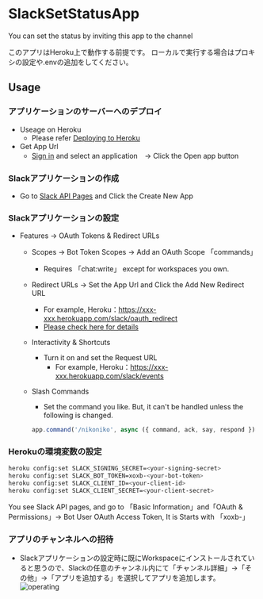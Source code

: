 # SlackSetStatusApp
 You can set the status by inviting this app to the channel

 このアプリはHeroku上で動作する前提です。
 ローカルで実行する場合はプロキシの設定や.envの追加をしてください。

## Usage

### アプリケーションのサーバーへのデプロイ
- Useage on Heroku
    - Please refer [Deploying to Heroku](https://slack.dev/bolt-js/deployments/heroku)
- Get App Url
    - [Sign in](https://dashboard.heroku.com/apps) and select an application　-> 
Click the Open app button


### Slackアプリケーションの作成
- Go to [Slack API Pages](https://api.slack.com/apps) and Click the Create New App

### Slackアプリケーションの設定
- Features -> OAuth Tokens & Redirect URLs
    - Scopes -> Bot Token Scopes -> Add an OAuth Scope 「commands」
        - Requires 「chat:write」 except for workspaces you own.

    - Redirect URLs -> Set the App Url and Click the Add New Redirect URL
        - For example, Heroku：https://xxx-xxx.herokuapp.com/slack/oauth_redirect
        - [Please check here for details](https://api.slack.com/authentication/oauth-v2)

    - Interactivity & Shortcuts
        - Turn it on and set the Request URL
            - For example, Heroku：https://xxx-xxx.herokuapp.com/slack/events

    - Slash Commands
        - Set the command you like.  But, it can't be handled unless the following is changed.
        ```js
        app.command('/nikoniko', async ({ command, ack, say, respond }) => {
        ```

### Herokuの環境変数の設定
```bash
heroku config:set SLACK_SIGNING_SECRET=<your-signing-secret>
heroku config:set SLACK_BOT_TOKEN=xoxb-<your-bot-token>
heroku config:set SLACK_CLIENT_ID=<your-client-id>
heroku config:set SLACK_CLIENT_SECRET=<your-client-secret>
```

You see Slack API pages, and go to 「Basic Information」and「OAuth & Permissions」-> Bot User OAuth Access Token, It is Starts with 「xoxb-」


### アプリのチャンネルへの招待
- Slackアプリケーションの設定時に既にWorkspaceにインストールされていると思うので、Slackの任意のチャンネル内にて「チャンネル詳細」->「その他」->「アプリを追加する」を選択してアプリを追加します。
![operating](https://raw.githubusercontent.com/wiki/syoppylife/slack-set-status-app/images/operating.gif)
